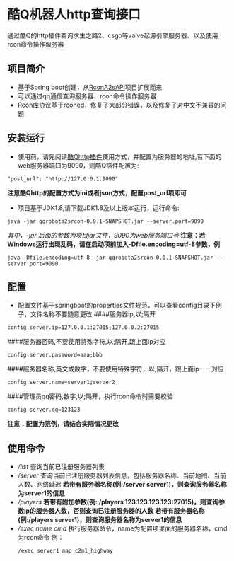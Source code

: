 # 酷Q机器人http查询接口

通过酷Q的http插件查询求生之路2、csgo等valve起源引擎服务器、以及使用rcon命令操作服务器

## 项目简介
- 基于Spring boot创建，从[RconA2sAPi](https://github.com/hundunzhidian/RconA2sAPi/)项目扩展而来
- 可以通过qq通信查询服务器、rcon命令操作服务器
- Rcon库协议基于[rconed](http://rconed.sf.net/)，修复了大部分错误，以及修复了对中文不兼容的问题


## 安装运行
- 使用前，请先阅读[酷Qhttp插件](https://github.com/richardchien/coolq-http-api/)使用方式，并配置为服务器的地址,若下面的web服务器端口为9090，则酷Q插件配置为:
```shell
"post_url": "http://127.0.0.1:9090"
```
**注意酷Qhttp的配置方式为ini或者json方式，配置post_url项即可**
- 项目基于JDK1.8,请下载JDK1.8及以上版本运行，运行命令:
```shell
java -jar qqrobota2srcon-0.0.1-SNAPSHOT.jar --server.port=9090
```
*其中，-jar 后面的参数为项目jar文件，9090为web服务端口号*
**注意：若Windows运行出现乱码，请在启动项前加入-Dfile.encoding=utf-8参数，例**
```shell
java -Dfile.encoding=utf-8 -jar qqrobota2srcon-0.0.1-SNAPSHOT.jar --server.port=9090
```
## 配置
- 配置文件基于springboot的properties文件规范，可以查看config目录下例子，文件名称不要随意更改
####服务器ip,以;隔开
```shell
config.server.ip=127.0.0.1:27015;127.0.0.2:27015
```
####服务器密码,不要使用特殊字符,以;隔开,跟上面ip对应
```shell
config.server.password=aaa;bbb
```
####服务器名称,英文或数字，不要使用特殊字符，以;隔开，跟上面ip一一对应
```shell
config.server.name=server1;server2
```
####管理员qq密码,数字,以;隔开，执行rcon命令时需要校验
```shell
config.server.qq=123123
```
**注意：配置为范例，请结合实际情况更改**

## 使用命令

- */list* 
    查询当前已注册服务器列表
- */server*
    查询当前已注册服务器列表信息，包括服务器名称、当前地图、当前人数、网络延迟
    **若带有服务器名称(例:/server server1)，则查询服务器名称为server1的信息**
- */players*
    **若带有附加参数(例: /players 123.123.123.123:27015)，则查询参数ip的服务器人数，否则查询已注册服务器的人数**
    **若带有服务器名称(例:/players server1)，则查询服务器名称为server1的信息**
- */exec name cmd*  执行服务器命令，name为配置项里面的服务器名称，cmd为rcon命令
    例：
     ```shell
     /exec server1 map c2m1_highway
     ```